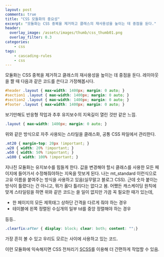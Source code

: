 ```yaml
---
layout: post
comments: true
title: "CSS 모듈화의 중요성"
excerpt: "모듈화는 CSS 중복을 제거하고 클래스의 재사용성을 높이는 데 중점을 둔다."
header:
  overlay_image: /assets/images/thumb/css_thumb01.png
  overlay_filter: 0.3
categories:
    - css
tags:
    - cascading-rules
    - css
---
```

모듈화는 CSS 중복을 제거하고 클래스의 재사용성을 높이는 데 중점을 둔다. 레이아웃을 짤 때 다음과 같은 코드를 쓴다고 가정해봅시다.

```css
#header .layout { max-width: 1400px; margin: 0 auto; }
#section1 .layout { max-width: 1400px; margin: 0 auto; }
#section2 .layout { max-width: 1400px; margin: 0 auto; }
#footer .layout { max-width: 1400px; margin: 0 auto; }
```
보기만해도 반응형 작업과 추후 유지보수의 지옥길이 열린 것만 같은 느낌.

```css
.layout { max-width: 1400px; margin: 0 auto; }
```
위와 같은 방식으로 자주 사용되는 스타일을 클래스화, 공통 CSS 파일에서 관리한다.

```css
.mt20 { margin-top: 20px !important; }
.w20 { width: 20% !important; }
.w50 { width: 50% !important; }
.w100 { width: 100% !important; }
```
지나친 모듈화는 유지보수를 힘들게 한다. 값을 변경해야 할시 클래스를 사용한 모든 페이지에 들어가서 수정해줘야하는 지옥을 맛보게 된다. 나는 mt_standard 이런식으로 고유 이름을 붙여주는 방식을 사용하고 있음(실무말고 블로그 CSS). 근데 숫자 붙이는 방식이 틀렸다는 건 아니고, 뭐가 옳다 틀리다는 없다고 봄. 어쨌든 캐스케이딩 원칙에 맞게 스타일링을 하면 위와 같은 코드는 쓸 일이 없지만 가끔 꼭 필요한 때가 있는데,

* 한 페이지의 모든 제목태그 상하단 간격을 다르게 줘야 하는 경우
* 테이블에 왼쪽 정렬된 수십개의 일부 td를 중앙 정렬해야 하는 경우

등등..

```css
.clearfix:after { display: block; clear: both; content: "";}
```
가장 흔히 볼 수 있고 우리도 모르는 사이에 사용하고 있는 코드.

이런 모듈화에 익숙해지면 CSS 전처리기 <abbr title="syntactically awesome style sheets">SCSS</abbr>를 이용해 더 간편하게 작업할 수 있음.